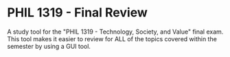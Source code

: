 # PHIL 1319 - Final Review

A study tool for the "PHIL 1319 - Technology, Society, and Value" final exam. This tool makes it easier to review for ALL of the topics covered within the semester by using a GUI tool.
